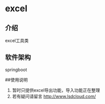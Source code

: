 # excel

## 介绍
excel工具类

## 软件架构
springboot

##使用说明

1. 暂时只提供excel导出功能，导入功能正在整理
2. 若有疑问请留言 http://www.lsdcloud.com/
